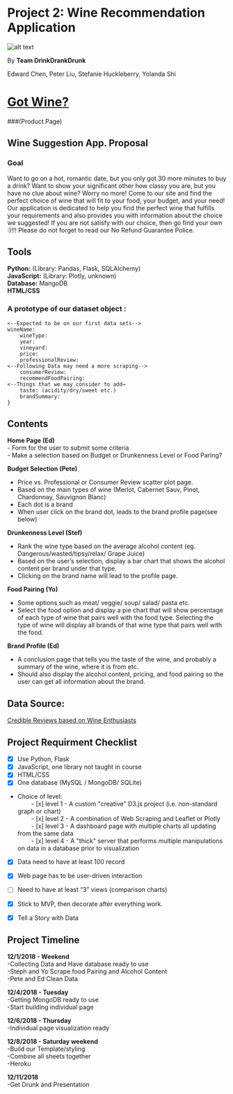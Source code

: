 # Project 2: Wine Recommendation Application

![alt text](https://media1.tenor.com/images/46a4614de9b8c2a340bf076e9675b414/tenor.gif?itemid=5405668)

By **Team DrinkDrankDrunk**


Edward Chen, Peter Liu, Stefanie Huckleberry, Yolanda Shi

# [Got Wine?](https://whatwine.herokuapp.com/) 
###(Product Page)

## Wine Suggestion App. Proposal

### Goal 
Want to go on a hot, romantic date, but you only got 30 more minutes to buy a drink? Want to show your significant other how classy you are, but you have no clue about wine? Worry no more! Come to our site and find the perfect choice of wine that will fit to your food, your budget, and your need! Our application is dedicated to help you find the perfect wine that fulfills your requirements and also provides you with information about the choice we suggested! If you are not satisfy with our choice, then go find your own :)!!! Please do not forget to read our No Refund Guarantee Police.
 
## Tools
**Python:** (Library: Pandas, Flask, SQLAlchemy)  
**JavaScript:** (Library: Plotly, unknown)   
**Database:** MangoDB  
**HTML/CSS** 

### A prototype of our dataset object :
	
```{  
<--Expected to be on our first data sets-->  
wineName:  
	wineType:  
	year:  
	vineyard:  
	price:  
	professionalReview:  
<--Following Data may need a more scraping-->  
	consumerReview:  
	recommendFoodPairing:  
<--Things that we may consider to add→  
	taste: (acidity/dry/sweet etc.)  
	brandSummary:  
}  
```

## Contents

**Home Page (Ed)**  
	- Form for the user to submit some criteria  
	- Make a selection based on Budget or Drunkenness Level or Food Paring?  

**Budget Selection (Pete)**  
- Price vs. Professional or Consumer Review scatter plot page.  
- Based on the main types of wine (Merlot, Cabernet Sauv, Pinot, Chardonnay, Sauvignon Blanc)  
- Each dot is a brand  
- When user click on the brand dot, leads to the brand profile page(see below)  

**Drunkenness Level (Stef)**  
- Rank the wine type based on the average alcohol content (eg. Dangerous/wasted/tipsy/relax/ Grape Juice)  
- Based on the user’s selection, display a bar chart that shows the alcohol content per brand under that type.  
- Clicking on the brand name will lead to the profile page.  

**Food Pairing (Yo)**  
- Some options such as meat/ veggie/ soup/ salad/ pasta etc.  
- Select the food option and display a pie chart that will show percentage of each type of wine that pairs well with the food type. Selecting the type of wine will display all brands of that wine type that pairs well with the food.  

**Brand Profile (Ed)**  
- A conclusion page that tells you the taste of the wine, and probably a summary of the wine, where it is from etc.   
- Should also display the alcohol content, pricing, and food pairing so the user can get all information about the brand.  



## Data Source:
[Credible Reviews based on Wine Enthusiasts](http://insightmine.com/bring-your-own-data-analyzing-wine-market)



## Project Requirment Checklist     
- [x] Use Python, Flask  
- [x] JavaScript, one library not taught in course  
- [x] HTML/CSS  
- [x] One database (MySQL / MongoDB/ SQLite)  
- Choice of level:  
&nbsp;&nbsp;&nbsp;&nbsp;&nbsp;&nbsp;&nbsp;&nbsp;- [x] level 1 - A custom "creative" D3.js project (i.e. non-standard graph or chart)  
&nbsp;&nbsp;&nbsp;&nbsp;&nbsp;&nbsp;&nbsp;&nbsp;- [x] level 2 - A combination of Web Scraping and Leaflet or Plotly  
&nbsp;&nbsp;&nbsp;&nbsp;&nbsp;&nbsp;&nbsp;&nbsp;- [x] level 3 - A dashboard page with multiple charts all updating from the same data  
&nbsp;&nbsp;&nbsp;&nbsp;&nbsp;&nbsp;&nbsp;&nbsp;- [x] level 4 - A "thick" server that performs multiple manipulations on data in a database prior to visualization  
- [x] Data need to have at least 100 record  
- [x] Web page has to be user-driven interaction  
- [ ] Need to have at least “3” views (comparison charts)  
- [x] Stick to MVP, then decorate after everything work.
- [x] Tell a Story with Data


## Project Timeline
**12/1/2018 - Weekend**  
	-Collecting Data and Have database ready to use  
	-Steph and Yo Scrape food Pairing and Alcohol Content  
	-Pete and Ed Clean Data  
	
**12/4/2018 - Tuesday**  
	-Getting MongoDB ready to use  
	-Start building individual page  
	
**12/6/2018 - Thursday**  
	-Individual page visualization ready
	
**12/8/2018 - Saturday weekend**  
	-Build our Template/styling  
	-Combine all sheets together  
	-Heroku  
	
**12/11/2018**  
	-Get Drunk and Presentation 
	
